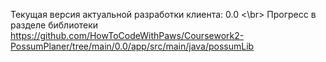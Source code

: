 Текущая версия актуальной разработки клиента: 0.0 <\br>
Прогресс в разделе библиотеки https://github.com/HowToCodeWithPaws/Coursework2-PossumPlaner/tree/main/0.0/app/src/main/java/possumLib
